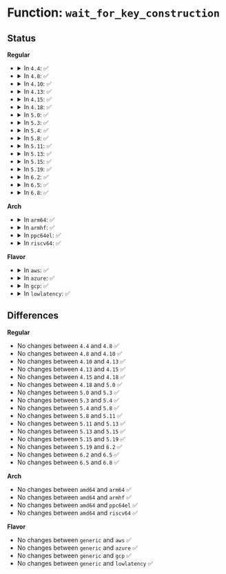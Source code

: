 # Function: <code>wait_for_key_construction</code>

## Status
<b>Regular</b>
<ul>
<li>
<details>
<summary>In <code>4.4</code>: ✅</summary>

```c
int wait_for_key_construction(struct key *key, bool intr);
```

**Collision:** Unique Global

**Inline:** No

**Transformation:** False

**Instances:**

```
In security/keys/request_key.c (ffffffff81334a00)
Location: security/keys/request_key.c:589
Inline: False
Direct callers:
  - security/keys/keyctl.c:SyS_request_key
  - security/keys/process_keys.c:lookup_user_key
  - security/keys/request_key.c:request_key
  - security/keys/request_key.c:request_key_with_auxdata
```
**Symbols:**

```
ffffffff81334a00-ffffffff81334a77: wait_for_key_construction (STB_GLOBAL)
```
</details>
</li>
<li>
<details>
<summary>In <code>4.8</code>: ✅</summary>

```c
int wait_for_key_construction(struct key *key, bool intr);
```

**Collision:** Unique Global

**Inline:** No

**Transformation:** False

**Instances:**

```
In security/keys/request_key.c (ffffffff813699b0)
Location: security/keys/request_key.c:589
Inline: False
Direct callers:
  - security/keys/keyctl.c:SyS_request_key
  - security/keys/process_keys.c:lookup_user_key
  - security/keys/request_key.c:request_key_with_auxdata
  - security/keys/request_key.c:request_key
```
**Symbols:**

```
ffffffff813699b0-ffffffff81369a25: wait_for_key_construction (STB_GLOBAL)
```
</details>
</li>
<li>
<details>
<summary>In <code>4.10</code>: ✅</summary>

```c
int wait_for_key_construction(struct key *key, bool intr);
```

**Collision:** Unique Global

**Inline:** No

**Transformation:** False

**Instances:**

```
In security/keys/request_key.c (ffffffff813801c0)
Location: security/keys/request_key.c:589
Inline: False
Direct callers:
  - security/keys/keyctl.c:SyS_request_key
  - security/keys/process_keys.c:lookup_user_key
  - security/keys/request_key.c:request_key_with_auxdata
  - security/keys/request_key.c:request_key
```
**Symbols:**

```
ffffffff813801c0-ffffffff81380235: wait_for_key_construction (STB_GLOBAL)
```
</details>
</li>
<li>
<details>
<summary>In <code>4.13</code>: ✅</summary>

```c
int wait_for_key_construction(struct key *key, bool intr);
```

**Collision:** Unique Global

**Inline:** No

**Transformation:** False

**Instances:**

```
In security/keys/request_key.c (ffffffff81394040)
Location: security/keys/request_key.c:590
Inline: False
Direct callers:
  - security/keys/keyctl.c:SyS_request_key
  - security/keys/process_keys.c:lookup_user_key
  - security/keys/request_key.c:request_key_with_auxdata
  - security/keys/request_key.c:request_key
```
**Symbols:**

```
ffffffff81394040-ffffffff813940b5: wait_for_key_construction (STB_GLOBAL)
```
</details>
</li>
<li>
<details>
<summary>In <code>4.15</code>: ✅</summary>

```c
int wait_for_key_construction(struct key *key, bool intr);
```

**Collision:** Unique Global

**Inline:** No

**Transformation:** False

**Instances:**

```
In security/keys/request_key.c (ffffffff813b9310)
Location: security/keys/request_key.c:616
Inline: False
Direct callers:
  - security/keys/key.c:key_create_or_update
  - security/keys/keyctl.c:SyS_request_key
  - security/keys/process_keys.c:lookup_user_key
  - security/keys/request_key.c:request_key_with_auxdata
  - security/keys/request_key.c:request_key
```
**Symbols:**

```
ffffffff813b9310-ffffffff813b937a: wait_for_key_construction (STB_GLOBAL)
```
</details>
</li>
<li>
<details>
<summary>In <code>4.18</code>: ✅</summary>

```c
int wait_for_key_construction(struct key *key, bool intr);
```

**Collision:** Unique Global

**Inline:** No

**Transformation:** False

**Instances:**

```
In security/keys/request_key.c (ffffffff813ea080)
Location: security/keys/request_key.c:616
Inline: False
Direct callers:
  - security/keys/key.c:key_create_or_update
  - security/keys/keyctl.c:__ia32_sys_request_key
  - security/keys/keyctl.c:__x64_sys_request_key
  - security/keys/process_keys.c:lookup_user_key
  - security/keys/request_key.c:request_key_with_auxdata
  - security/keys/request_key.c:request_key
```
**Symbols:**

```
ffffffff813ea080-ffffffff813ea0e8: wait_for_key_construction (STB_GLOBAL)
```
</details>
</li>
<li>
<details>
<summary>In <code>5.0</code>: ✅</summary>

```c
int wait_for_key_construction(struct key *key, bool intr);
```

**Collision:** Unique Global

**Inline:** No

**Transformation:** False

**Instances:**

```
In security/keys/request_key.c (ffffffff81404ab0)
Location: security/keys/request_key.c:603
Inline: False
Direct callers:
  - security/keys/key.c:key_create_or_update
  - security/keys/keyctl.c:__ia32_sys_request_key
  - security/keys/keyctl.c:__x64_sys_request_key
  - security/keys/process_keys.c:lookup_user_key
  - security/keys/request_key.c:request_key_with_auxdata
  - security/keys/request_key.c:request_key
```
**Symbols:**

```
ffffffff81404ab0-ffffffff81404b18: wait_for_key_construction (STB_GLOBAL)
```
</details>
</li>
<li>
<details>
<summary>In <code>5.3</code>: ✅</summary>

```c
int wait_for_key_construction(struct key *key, bool intr);
```

**Collision:** Unique Global

**Inline:** No

**Transformation:** False

**Instances:**

```
In security/keys/request_key.c (ffffffff81431970)
Location: security/keys/request_key.c:660
Inline: False
Direct callers:
  - security/keys/key.c:key_create_or_update
  - security/keys/keyctl.c:__ia32_sys_request_key
  - security/keys/keyctl.c:__x64_sys_request_key
  - security/keys/process_keys.c:lookup_user_key
  - security/keys/request_key.c:request_key_with_auxdata
  - security/keys/request_key.c:request_key_tag
```
**Symbols:**

```
ffffffff81431970-ffffffff814319de: wait_for_key_construction (STB_GLOBAL)
```
</details>
</li>
<li>
<details>
<summary>In <code>5.4</code>: ✅</summary>

```c
int wait_for_key_construction(struct key *key, bool intr);
```

**Collision:** Unique Global

**Inline:** No

**Transformation:** False

**Instances:**

```
In security/keys/request_key.c (ffffffff8144b6d0)
Location: security/keys/request_key.c:660
Inline: False
Direct callers:
  - security/keys/key.c:key_create_or_update
  - security/keys/keyctl.c:__ia32_sys_request_key
  - security/keys/keyctl.c:__x64_sys_request_key
  - security/keys/process_keys.c:lookup_user_key
  - security/keys/request_key.c:request_key_with_auxdata
  - security/keys/request_key.c:request_key_tag
```
**Symbols:**

```
ffffffff8144b6d0-ffffffff8144b73e: wait_for_key_construction (STB_GLOBAL)
```
</details>
</li>
<li>
<details>
<summary>In <code>5.8</code>: ✅</summary>

```c
int wait_for_key_construction(struct key *key, bool intr);
```

**Collision:** Unique Global

**Inline:** No

**Transformation:** False

**Instances:**

```
In security/keys/request_key.c (ffffffff8149d6c0)
Location: security/keys/request_key.c:660
Inline: False
Direct callers:
  - security/keys/key.c:key_create_or_update
  - security/keys/keyctl.c:__do_sys_request_key
  - security/keys/process_keys.c:lookup_user_key
  - security/keys/request_key.c:request_key_with_auxdata
  - security/keys/request_key.c:request_key_tag
```
**Symbols:**

```
ffffffff8149d6c0-ffffffff8149d732: wait_for_key_construction (STB_GLOBAL)
```
</details>
</li>
<li>
<details>
<summary>In <code>5.11</code>: ✅</summary>

```c
int wait_for_key_construction(struct key *key, bool intr);
```

**Collision:** Unique Global

**Inline:** No

**Transformation:** False

**Instances:**

```
In security/keys/request_key.c (ffffffff814bb1e0)
Location: security/keys/request_key.c:660
Inline: False
Direct callers:
  - security/keys/key.c:key_create_or_update
  - security/keys/keyctl.c:__do_sys_request_key
  - security/keys/process_keys.c:lookup_user_key
  - security/keys/request_key.c:request_key_with_auxdata
  - security/keys/request_key.c:request_key_tag
```
**Symbols:**

```
ffffffff814bb1e0-ffffffff814bb252: wait_for_key_construction (STB_GLOBAL)
```
</details>
</li>
<li>
<details>
<summary>In <code>5.13</code>: ✅</summary>

```c
int wait_for_key_construction(struct key *key, bool intr);
```

**Collision:** Unique Global

**Inline:** No

**Transformation:** False

**Instances:**

```
In security/keys/request_key.c (ffffffff814c10b0)
Location: security/keys/request_key.c:660
Inline: False
Direct callers:
  - security/keys/key.c:key_create_or_update
  - security/keys/keyctl.c:__do_sys_request_key
  - security/keys/process_keys.c:lookup_user_key
  - security/keys/request_key.c:request_key_with_auxdata
  - security/keys/request_key.c:request_key_tag
```
**Symbols:**

```
ffffffff814c10b0-ffffffff814c111a: wait_for_key_construction (STB_GLOBAL)
```
</details>
</li>
<li>
<details>
<summary>In <code>5.15</code>: ✅</summary>

```c
int wait_for_key_construction(struct key *key, bool intr);
```

**Collision:** Unique Global

**Inline:** No

**Transformation:** False

**Instances:**

```
In security/keys/request_key.c (ffffffff81519b20)
Location: security/keys/request_key.c:660
Inline: False
Direct callers:
  - security/keys/key.c:key_create_or_update
  - security/keys/keyctl.c:__do_sys_request_key
  - security/keys/process_keys.c:lookup_user_key
  - security/keys/request_key.c:request_key_with_auxdata
  - security/keys/request_key.c:request_key_tag
```
**Symbols:**

```
ffffffff81519b20-ffffffff81519b8a: wait_for_key_construction (STB_GLOBAL)
```
</details>
</li>
<li>
<details>
<summary>In <code>5.19</code>: ✅</summary>

```c
int wait_for_key_construction(struct key *key, bool intr);
```

**Collision:** Unique Global

**Inline:** No

**Transformation:** False

**Instances:**

```
In security/keys/request_key.c (ffffffff815ac790)
Location: security/keys/request_key.c:660
Inline: False
Direct callers:
  - security/keys/key.c:key_create_or_update
  - security/keys/keyctl.c:__do_sys_request_key
  - security/keys/process_keys.c:lookup_user_key
  - security/keys/request_key.c:request_key_with_auxdata
  - security/keys/request_key.c:request_key_tag
```
**Symbols:**

```
ffffffff815ac790-ffffffff815ac804: wait_for_key_construction (STB_GLOBAL)
```
</details>
</li>
<li>
<details>
<summary>In <code>6.2</code>: ✅</summary>

```c
int wait_for_key_construction(struct key *key, bool intr);
```

**Collision:** Unique Global

**Inline:** No

**Transformation:** False

**Instances:**

```
In security/keys/request_key.c (ffffffff81656c70)
Location: security/keys/request_key.c:660
Inline: False
Direct callers:
  - security/keys/key.c:key_create_or_update
  - security/keys/keyctl.c:__do_sys_request_key
  - security/keys/process_keys.c:lookup_user_key
  - security/keys/request_key.c:request_key_with_auxdata
  - security/keys/request_key.c:request_key_tag
```
**Symbols:**

```
ffffffff81656c70-ffffffff81656ce9: wait_for_key_construction (STB_GLOBAL)
```
</details>
</li>
<li>
<details>
<summary>In <code>6.5</code>: ✅</summary>

```c
int wait_for_key_construction(struct key *key, bool intr);
```

**Collision:** Unique Global

**Inline:** No

**Transformation:** False

**Instances:**

```
In security/keys/request_key.c (ffffffff8168f4f0)
Location: security/keys/request_key.c:676
Inline: False
Direct callers:
  - security/keys/key.c:__key_create_or_update
  - security/keys/keyctl.c:__do_sys_request_key
  - security/keys/process_keys.c:lookup_user_key
  - security/keys/request_key.c:request_key_with_auxdata
  - security/keys/request_key.c:request_key_tag
```
**Symbols:**

```
ffffffff8168f4f0-ffffffff8168f569: wait_for_key_construction (STB_GLOBAL)
```
</details>
</li>
<li>
<details>
<summary>In <code>6.8</code>: ✅</summary>

```c
int wait_for_key_construction(struct key *key, bool intr);
```

**Collision:** Unique Global

**Inline:** No

**Transformation:** False

**Instances:**

```
In security/keys/request_key.c (ffffffff816cba80)
Location: security/keys/request_key.c:676
Inline: False
Direct callers:
  - security/keys/key.c:__key_create_or_update
  - security/keys/keyctl.c:__do_sys_request_key
  - security/keys/process_keys.c:lookup_user_key
  - security/keys/request_key.c:request_key_with_auxdata
  - security/keys/request_key.c:request_key_tag
```
**Symbols:**

```
ffffffff816cba80-ffffffff816cbaf9: wait_for_key_construction (STB_GLOBAL)
```
</details>
</li>
</ul>
<b>Arch</b>
<ul>
<li>
<details>
<summary>In <code>arm64</code>: ✅</summary>

```c
int wait_for_key_construction(struct key *key, bool intr);
```

**Collision:** Unique Global

**Inline:** No

**Transformation:** False

**Instances:**

```
In security/keys/request_key.c (ffff8000105354c8)
Location: security/keys/request_key.c:660
Inline: False
Direct callers:
  - security/keys/key.c:key_create_or_update
  - security/keys/keyctl.c:__arm64_sys_request_key
  - security/keys/process_keys.c:lookup_user_key
  - security/keys/request_key.c:request_key_with_auxdata
  - security/keys/request_key.c:request_key_tag
```
**Symbols:**

```
ffff8000105354c8-ffff800010535548: wait_for_key_construction (STB_GLOBAL)
```
</details>
</li>
<li>
<details>
<summary>In <code>armhf</code>: ✅</summary>

```c
int wait_for_key_construction(struct key *key, bool intr);
```

**Collision:** Unique Global

**Inline:** No

**Transformation:** False

**Instances:**

```
In security/keys/request_key.c (c06ed43c)
Location: security/keys/request_key.c:660
Inline: False
Direct callers:
  - security/keys/key.c:key_create_or_update
  - security/keys/keyctl.c:__se_sys_request_key
  - security/keys/process_keys.c:lookup_user_key
  - security/keys/request_key.c:request_key_with_auxdata
  - security/keys/request_key.c:request_key_tag
```
**Symbols:**

```
c06ed43c-c06ed4c0: wait_for_key_construction (STB_GLOBAL)
```
</details>
</li>
<li>
<details>
<summary>In <code>ppc64el</code>: ✅</summary>

```c
int wait_for_key_construction(struct key *key, bool intr);
```

**Collision:** Unique Global

**Inline:** No

**Transformation:** False

**Instances:**

```
In security/keys/request_key.c (c0000000006846e0)
Location: security/keys/request_key.c:660
Inline: False
Direct callers:
  - security/keys/key.c:key_create_or_update
  - security/keys/keyctl.c:__se_sys_request_key
  - security/keys/process_keys.c:lookup_user_key
  - security/keys/request_key.c:request_key_with_auxdata
  - security/keys/request_key.c:request_key_tag
```
**Symbols:**

```
c0000000006846e0-c00000000068479c: wait_for_key_construction (STB_GLOBAL)
```
</details>
</li>
<li>
<details>
<summary>In <code>riscv64</code>: ✅</summary>

```c
int wait_for_key_construction(struct key *key, bool intr);
```

**Collision:** Unique Global

**Inline:** No

**Transformation:** False

**Instances:**

```
In security/keys/request_key.c (ffffffe000395ae2)
Location: security/keys/request_key.c:660
Inline: False
Direct callers:
  - security/keys/key.c:key_create_or_update
  - security/keys/keyctl.c:__se_sys_request_key
  - security/keys/process_keys.c:lookup_user_key
  - security/keys/request_key.c:request_key_with_auxdata
  - security/keys/request_key.c:request_key_tag
```
**Symbols:**

```
ffffffe000395ae2-ffffffe000395b68: wait_for_key_construction (STB_GLOBAL)
```
</details>
</li>
</ul>
<b>Flavor</b>
<ul>
<li>
<details>
<summary>In <code>aws</code>: ✅</summary>

```c
int wait_for_key_construction(struct key *key, bool intr);
```

**Collision:** Unique Global

**Inline:** No

**Transformation:** False

**Instances:**

```
In security/keys/request_key.c (ffffffff81443cb0)
Location: security/keys/request_key.c:660
Inline: False
Direct callers:
  - security/keys/key.c:key_create_or_update
  - security/keys/keyctl.c:__ia32_sys_request_key
  - security/keys/keyctl.c:__x64_sys_request_key
  - security/keys/process_keys.c:lookup_user_key
  - security/keys/request_key.c:request_key_with_auxdata
  - security/keys/request_key.c:request_key_tag
```
**Symbols:**

```
ffffffff81443cb0-ffffffff81443d1e: wait_for_key_construction (STB_GLOBAL)
```
</details>
</li>
<li>
<details>
<summary>In <code>azure</code>: ✅</summary>

```c
int wait_for_key_construction(struct key *key, bool intr);
```

**Collision:** Unique Global

**Inline:** No

**Transformation:** False

**Instances:**

```
In security/keys/request_key.c (ffffffff81434700)
Location: security/keys/request_key.c:660
Inline: False
Direct callers:
  - security/keys/key.c:key_create_or_update
  - security/keys/keyctl.c:__ia32_sys_request_key
  - security/keys/keyctl.c:__x64_sys_request_key
  - security/keys/process_keys.c:lookup_user_key
  - security/keys/request_key.c:request_key_with_auxdata
  - security/keys/request_key.c:request_key_tag
```
**Symbols:**

```
ffffffff81434700-ffffffff8143476e: wait_for_key_construction (STB_GLOBAL)
```
</details>
</li>
<li>
<details>
<summary>In <code>gcp</code>: ✅</summary>

```c
int wait_for_key_construction(struct key *key, bool intr);
```

**Collision:** Unique Global

**Inline:** No

**Transformation:** False

**Instances:**

```
In security/keys/request_key.c (ffffffff8143ff20)
Location: security/keys/request_key.c:660
Inline: False
Direct callers:
  - security/keys/key.c:key_create_or_update
  - security/keys/keyctl.c:__ia32_sys_request_key
  - security/keys/keyctl.c:__x64_sys_request_key
  - security/keys/process_keys.c:lookup_user_key
  - security/keys/request_key.c:request_key_with_auxdata
  - security/keys/request_key.c:request_key_tag
```
**Symbols:**

```
ffffffff8143ff20-ffffffff8143ff8e: wait_for_key_construction (STB_GLOBAL)
```
</details>
</li>
<li>
<details>
<summary>In <code>lowlatency</code>: ✅</summary>

```c
int wait_for_key_construction(struct key *key, bool intr);
```

**Collision:** Unique Global

**Inline:** No

**Transformation:** False

**Instances:**

```
In security/keys/request_key.c (ffffffff81457000)
Location: security/keys/request_key.c:660
Inline: False
Direct callers:
  - security/keys/key.c:key_create_or_update
  - security/keys/keyctl.c:__ia32_sys_request_key
  - security/keys/keyctl.c:__x64_sys_request_key
  - security/keys/process_keys.c:lookup_user_key
  - security/keys/request_key.c:request_key_with_auxdata
  - security/keys/request_key.c:request_key_tag
```
**Symbols:**

```
ffffffff81457000-ffffffff8145705d: wait_for_key_construction (STB_GLOBAL)
```
</details>
</li>
</ul>

## Differences
<b>Regular</b>
<ul>
<li>
No changes between <code>4.4</code> and <code>4.8</code> ✅
</li>
<li>
No changes between <code>4.8</code> and <code>4.10</code> ✅
</li>
<li>
No changes between <code>4.10</code> and <code>4.13</code> ✅
</li>
<li>
No changes between <code>4.13</code> and <code>4.15</code> ✅
</li>
<li>
No changes between <code>4.15</code> and <code>4.18</code> ✅
</li>
<li>
No changes between <code>4.18</code> and <code>5.0</code> ✅
</li>
<li>
No changes between <code>5.0</code> and <code>5.3</code> ✅
</li>
<li>
No changes between <code>5.3</code> and <code>5.4</code> ✅
</li>
<li>
No changes between <code>5.4</code> and <code>5.8</code> ✅
</li>
<li>
No changes between <code>5.8</code> and <code>5.11</code> ✅
</li>
<li>
No changes between <code>5.11</code> and <code>5.13</code> ✅
</li>
<li>
No changes between <code>5.13</code> and <code>5.15</code> ✅
</li>
<li>
No changes between <code>5.15</code> and <code>5.19</code> ✅
</li>
<li>
No changes between <code>5.19</code> and <code>6.2</code> ✅
</li>
<li>
No changes between <code>6.2</code> and <code>6.5</code> ✅
</li>
<li>
No changes between <code>6.5</code> and <code>6.8</code> ✅
</li>
</ul>
<b>Arch</b>
<ul>
<li>
No changes between <code>amd64</code> and <code>arm64</code> ✅
</li>
<li>
No changes between <code>amd64</code> and <code>armhf</code> ✅
</li>
<li>
No changes between <code>amd64</code> and <code>ppc64el</code> ✅
</li>
<li>
No changes between <code>amd64</code> and <code>riscv64</code> ✅
</li>
</ul>
<b>Flavor</b>
<ul>
<li>
No changes between <code>generic</code> and <code>aws</code> ✅
</li>
<li>
No changes between <code>generic</code> and <code>azure</code> ✅
</li>
<li>
No changes between <code>generic</code> and <code>gcp</code> ✅
</li>
<li>
No changes between <code>generic</code> and <code>lowlatency</code> ✅
</li>
</ul>
